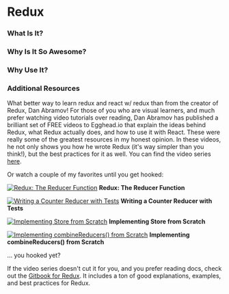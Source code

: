 # Redux

### What Is It?

### Why Is It So Awesome?

### Why Use It?

### Additional Resources

What better way to learn redux and react w/ redux than from the creator of Redux, Dan Abramov! For those of you who are visual learners, and much prefer watching video tutorials over reading, Dan Abramov has published a brilliant set of FREE videos to Egghead.io that explain the ideas behind Redux, what Redux actually does, and how to use it with React. These were really some of the greatest resources in my honest opinion. In these videos, he not only shows you how he wrote Redux (it's way simpler than you think!), but the best practices for it as well. You can find the video series [here](https://egghead.io/instructors/dan-abramov?order=ASC).

Or watch a couple of my favorites until you get hooked:

[![Redux: The Reducer Function](https://embedwistia-a.akamaihd.net/deliveries/4252308670b79c81c5c92e14e2ad330adc8261d4.jpg?image_play_button_size=2x&amp;image_crop_resized=960x540&amp;image_play_button=1&amp;image_play_button_color=7b796ae0)](https://egghead.io/lessons/javascript-redux-the-reducer-function?wvideo=1zzwzojzhv)
**Redux: The Reducer Function**

[![Writing a Counter Reducer with Tests](https://embedwistia-a.akamaihd.net/deliveries/aa57c1bcf0ea00c2f25b2df41446c50a1a3e6df4.jpg?image_play_button_size=2x&amp;image_crop_resized=960x540&amp;image_play_button=1&amp;image_play_button_color=7b796ae0)](https://egghead.io/lessons/javascript-redux-writing-a-counter-reducer-with-tests?wvideo=3vfzi109hd)
**Writing a Counter Reducer with Tests**

[![Implementing Store from Scratch](https://embedwistia-a.akamaihd.net/deliveries/b952331f6850b48aa709d14ff97ccfd3e87b31aa.jpg?image_play_button_size=2x&amp;image_crop_resized=960x540&amp;image_play_button=1&amp;image_play_button_color=7b796ae0)](https://egghead.io/lessons/javascript-redux-implementing-store-from-scratch?wvideo=ru2s305xua)
**Implementing Store from Scratch**

[![Implementing combineReducers() from Scratch](https://embedwistia-a.akamaihd.net/deliveries/5e8319936a32fb09520eb340645d7513dd5cde72.jpg?image_play_button_size=2x&amp;image_crop_resized=960x540&amp;image_play_button=1&amp;image_play_button_color=7b796ae0)](https://egghead.io/lessons/javascript-redux-implementing-combinereducers-from-scratch?wvideo=ksow5m6e7t)
**Implementing combineReducers() from Scratch**

... you hooked yet?

If the video series doesn't cut it for you, and you prefer reading docs, check out the [Gitbook for Redux](http://redux.js.org/). It includes a ton of good explanations, examples, and best practices for Redux.
